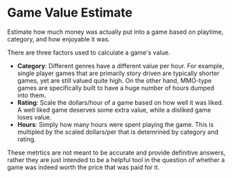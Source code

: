 # Game Value Estimate

Estimate how much money was actually put into a game based on playtime, category, and how enjoyable it was.

There are three factors used to calculate a game's value.

 - **Category**: Different genres have a different value per hour. For example, single player games that are primarily story driven are typically shorter games, yet are still valued quite high. On the other hand, MMO-type games are specifically built to have a huge number of hours dumped into them.
 - **Rating**: Scale the dollars/hour of a game based on how well it was liked. A well liked game deserves some extra value, while a disliked game loses value.
 - **Hours**: Simply how many hours were spent playing the game. This is multipled by the scaled dollars/per that is detemrined by category and rating.

These metrtics are not meant to be accurate and provide definitive answers, rather they are just intended to be a helpful tool in the question of whether a game was indeed worth the price that was paid for it.
